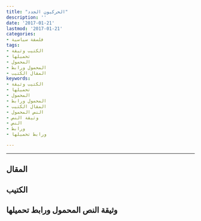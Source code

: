 ```yaml
---
title: "الحركيون الجدد"
description: ''
date: '2017-01-21'
lastmod: '2017-01-21'
categories:
- فلسفة سياسية
tags:
- الكتيب وثيقة
- تحميلها
- المحمول
- المحمول ورابط
- المقال الكتيب
keywords:
- الكتيب وثيقة
- تحميلها
- المحمول
- المحمول ورابط
- المقال الكتيب
- النص المحمول
- وثيقة النص
- النص
- ورابط
- ورابط تحميلها

---
```

****

## المقال

## الكتيب

## وثيقة النص المحمول ورابط تحميلها

###